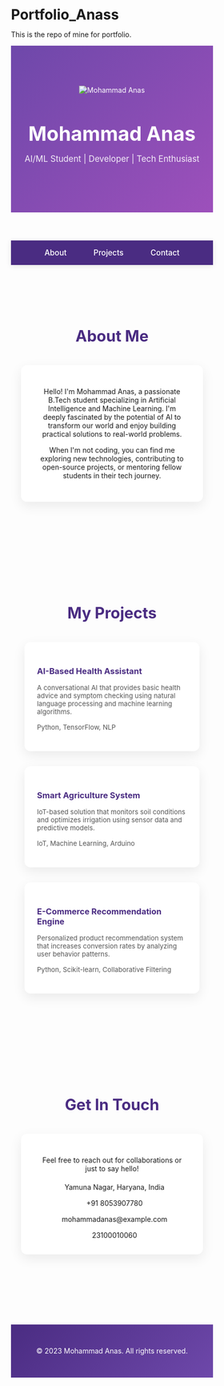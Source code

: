 # Portfolio_Anass
This is the repo of mine for portfolio.
<!DOCTYPE html>
<html lang="en">
<head>
  <meta charset="UTF-8" />
  <meta name="viewport" content="width=device-width, initial-scale=1.0"/>
  <title>Mohammad Anas - Portfolio</title>
  <style>
    * {
      box-sizing: border-box;
      margin: 0;
      padding: 0;
    }
    
    body {
      font-family: 'Poppins', 'Segoe UI', sans-serif;
      background-color: #f8f9fa;
      color: #333;
      line-height: 1.6;
    }
    
    header {
      background: linear-gradient(135deg, #6e48aa 0%, #9d50bb 100%);
      color: #fff;
      text-align: center;
      padding: 80px 20px;
      position: relative;
      overflow: hidden;
    }
    
    <header>
  <div class="header-bg"></div>
  <div class="profile-container">
    <div class="profile-img">
      <!-- Updated img tag with reference to the name from PDF -->
      <img src="https://via.placeholder.com/180/6e48aa/ffffff?text=WAM" alt="WAM ARRIQAIE">
    </div>
    <div class="profile-text">
      <h1>WAM ARRIQAIE</h1>
      <p>AI/ML Student | Developer | Tech Enthusiast</p>
    </div>
  </div>
</header>
    
    .profile-img img {
      width: 180px;
      height: 180px;
      border-radius: 50%;
      object-fit: cover;
      border: 5px solid rgba(255, 255, 255, 0.2);
      box-shadow: 0 8px 32px rgba(0, 0, 0, 0.3);
    }
    
    .profile-text {
      text-align: center;
    }
    
    .profile-text h1 {
      font-size: 2.8em;
      margin-bottom: 10px;
      font-weight: 700;
    }
    
    .profile-text p {
      font-size: 1.2em;
      opacity: 0.9;
    }
    
    .header-bg {
      position: absolute;
      top: 0;
      left: 0;
      width: 100%;
      height: 100%;
      background: url('data:image/svg+xml;base64,PHN2ZyB4bWxucz0iaHR0cDovL3d3dy53My5vcmcvMjAwMC9zdmciIHdpZHRoPSIxMDAlIiBoZWlnaHQ9IjEwMCUiPjxkZWZzPjxwYXR0ZXJuIGlkPSJwYXR0ZXJuIiB3aWR0aD0iNDAiIGhlaWdodD0iNDAiIHBhdHRlcm5Vbml0cz0idXNlclNwYWNlT25Vc2UiIHBhdHRlcm5UcmFuc2Zvcm09InJvdGF0ZSg0NSkiPjxyZWN0IHdpZHRoPSIyMCIgaGVpZ2h0PSIyMCIgZmlsbD0icmdiYSgyNTUsMjU1LDI1NSwwLjA1KSIvPjwvcGF0dGVybj48L2RlZnM+PHJlY3Qgd2lkdGg9IjEwMCUiIGhlaWdodD0iMTAwJSIgZmlsbD0idXJsKCNwYXR0ZXJuKSIvPjwvc3ZnPg==');
      z-index: 1;
    }
    
    nav {
      background: #4a2c82;
      padding: 15px;
      text-align: center;
      position: sticky;
      top: 0;
      z-index: 100;
      box-shadow: 0 2px 10px rgba(0,0,0,0.1);
    }
    
    nav a {
      color: #fff;
      text-decoration: none;
      margin: 0 15px;
      font-weight: 500;
      font-size: 1.1em;
      padding: 5px 10px;
      border-radius: 4px;
      transition: all 0.3s ease;
    }
    
    nav a:hover {
      background-color: rgba(255, 255, 255, 0.2);
    }
    
    section {
      padding: 80px 20px;
      max-width: 1200px;
      margin: auto;
    }
    
    .about-card {
      background-color: #fff;
      border-radius: 12px;
      padding: 30px;
      box-shadow: 0 8px 24px rgba(0,0,0,0.08);
      max-width: 800px;
      margin: 0 auto;
      text-align: center;
    }
    
    section h2 {
      text-align: center;
      margin-bottom: 40px;
      color: #4a2c82;
      font-size: 2.2em;
      position: relative;
    }
    
    section h2::after {
      content: '';
      display: block;
      width: 80px;
      height: 4px;
      background: linear-gradient(to right, #6e48aa, #9d50bb);
      margin: 15px auto 0;
      border-radius: 2px;
    }
    
    .projects {
      display: flex;
      flex-wrap: wrap;
      gap: 30px;
      justify-content: center;
    }
    
    .project {
      background-color: #fff;
      border-radius: 12px;
      padding: 25px;
      box-shadow: 0 8px 24px rgba(0,0,0,0.08);
      width: 350px;
      transition: all 0.3s ease;
    }
    
    .project h3 {
      margin-bottom: 15px;
      color: #4a2c82;
    }
    
    .project p {
      font-size: 0.95em;
      color: #555;
      margin-bottom: 15px;
    }
    
    .project:hover {
      transform: translateY(-10px);
      box-shadow: 0 12px 28px rgba(0,0,0,0.15);
    }
    
    .contact-card {
      background-color: #fff;
      border-radius: 12px;
      padding: 30px;
      box-shadow: 0 8px 24px rgba(0,0,0,0.08);
      max-width: 600px;
      margin: 0 auto;
      text-align: center;
    }
    
    .contact-info {
      display: flex;
      flex-direction: column;
      gap: 15px;
      margin-top: 20px;
    }
    
    .contact-item {
      display: flex;
      align-items: center;
      justify-content: center;
      gap: 10px;
    }
    
    .contact-item i {
      color: #6e48aa;
      font-size: 1.2em;
    }
    
    footer {
      background: linear-gradient(135deg, #4a2c82 0%, #6e48aa 100%);
      color: #fff;
      text-align: center;
      padding: 30px;
      margin-top: 60px;
    }
    
    @media (max-width: 768px) {
      .profile-container {
        flex-direction: column;
      }
      
      nav a {
        display: block;
        margin: 10px 0;
      }
      
      .project {
        width: 100%;
      }
    }
  </style>
  <link href="https://fonts.googleapis.com/css2?family=Poppins:wght@400;500;600;700&display=swap" rel="stylesheet">
  <link rel="stylesheet" href="https://cdnjs.cloudflare.com/ajax/libs/font-awesome/6.0.0-beta3/css/all.min.css">
</head>
<body>

  <header>
    <div class="header-bg"></div>
    <div class="profile-container">
      <div class="profile-img">
        <img src="https://via.placeholder.com/180" alt="Mohammad Anas">
      </div>
      <div class="profile-text">
        <h1>Mohammad Anas</h1>
        <p>AI/ML Student | Developer | Tech Enthusiast</p>
      </div>
    </div>
  </header>

  <nav>
    <a href="#about"><i class="fas fa-user"></i> About</a>
    <a href="#projects"><i class="fas fa-code"></i> Projects</a>
    <a href="#contact"><i class="fas fa-envelope"></i> Contact</a>
  </nav>

  <section id="about">
    <h2>About Me</h2>
    <div class="about-card">
      <p>
        Hello! I'm Mohammad Anas, a passionate B.Tech student specializing in Artificial Intelligence and Machine Learning. I'm deeply fascinated by the potential of AI to transform our world and enjoy building practical solutions to real-world problems.
      </p>
      <p style="margin-top: 15px;">
        When I'm not coding, you can find me exploring new technologies, contributing to open-source projects, or mentoring fellow students in their tech journey.
      </p>
    </div>
  </section>

  <section id="projects">
    <h2>My Projects</h2>
    <div class="projects">
      <div class="project">
        <h3>AI-Based Health Assistant</h3>
        <p>A conversational AI that provides basic health advice and symptom checking using natural language processing and machine learning algorithms.</p>
        <p><i class="fas fa-tags"></i> Python, TensorFlow, NLP</p>
      </div>
      <div class="project">
        <h3>Smart Agriculture System</h3>
        <p>IoT-based solution that monitors soil conditions and optimizes irrigation using sensor data and predictive models.</p>
        <p><i class="fas fa-tags"></i> IoT, Machine Learning, Arduino</p>
      </div>
      <div class="project">
        <h3>E-Commerce Recommendation Engine</h3>
        <p>Personalized product recommendation system that increases conversion rates by analyzing user behavior patterns.</p>
        <p><i class="fas fa-tags"></i> Python, Scikit-learn, Collaborative Filtering</p>
      </div>
    </div>
  </section>

  <section id="contact">
    <h2>Get In Touch</h2>
    <div class="contact-card">
      <p>Feel free to reach out for collaborations or just to say hello!</p>
      <div class="contact-info">
        <div class="contact-item">
          <i class="fas fa-map-marker-alt"></i>
          <span>Yamuna Nagar, Haryana, India</span>
        </div>
        <div class="contact-item">
          <i class="fas fa-phone"></i>
          <span>+91 8053907780</span>
        </div>
        <div class="contact-item">
          <i class="fas fa-envelope"></i>
          <span>mohammadanas@example.com</span>
        </div>
        <div class="contact-item">
          <i class="fas fa-id-card"></i>
          <span> 23100010060</span>
        </div>
      </div>
    </div>
  </section>

  <footer>
    <p>&copy; 2023 Mohammad Anas. All rights reserved.</p>
    <div style="margin-top: 15px;">
      <a href="#" style="color: white; margin: 0 10px;"><i class="fab fa-github"></i></a>
      <a href="#" style="color: white; margin: 0 10px;"><i class="fab fa-linkedin"></i></a>
      <a href="#" style="color: white; margin: 0 10px;"><i class="fab fa-twitter"></i></a>
    </div>
  </footer>

</body>
</html>
